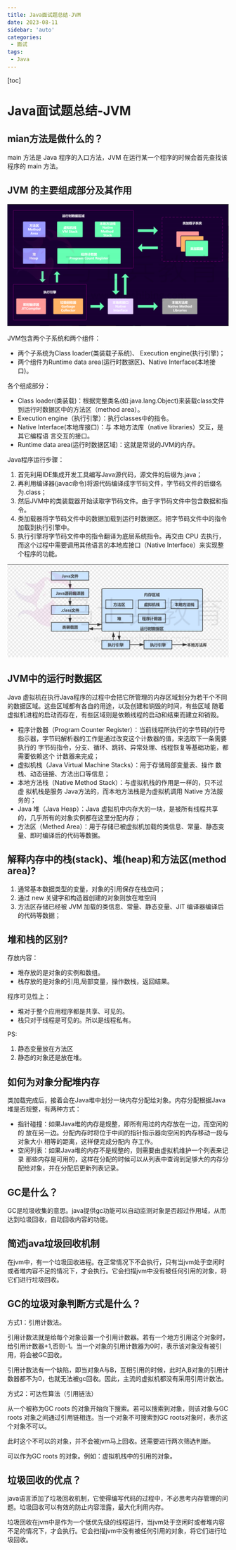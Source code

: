 ```yaml
---
title: Java面试题总结-JVM
date: 2023-08-11
sidebar: 'auto'
categories: 
 - 面试
tags:
 - Java
---
```


[toc]

# Java面试题总结-JVM

## mian方法是做什么的？

main 方法是 Java 程序的入口方法，JVM 在运行某一个程序的时候会首先查找该程序的 main 方法。

## JVM 的主要组成部分及其作用

![20221103095331.png](../blog_img/20221103095331.png)


JVM包含两个子系统和两个组件：
* 两个子系统为Class loader(类装载子系统)、 Execution engine(执行引擎)；
* 两个组件为Runtime data area(运行时数据区)、Native Interface(本地接口)。

各个组成部分：
* Class loader(类装载)：根据完整类名(如:java.lang.Object)来装载class文件到运行时数据区中的方法区（method area）。
* Execution engine（执行引擎）：执行classes中的指令。
* Native Interface(本地库接口)：与 本地方法库（native libraries）交互，是其它编程语 言交互的接口。
* Runtime data area(运行时数据区域)：这就是常说的JVM的内存。

Java程序运行步骤：
1. 首先利用IDE集成开发工具编写Java源代码，源文件的后缀为.java；
2. 再利用编译器(javac命令)将源代码编译成字节码文件，字节码文件的后缀名为.class；
3. 然后JVM中的类装载器开始读取字节码文件。由于字节码文件中包含数据和指令。
4. 类加载器将字节码文件中的数据加载到运行时数据区。把字节码文件中的指令加载到执行引擎中。
5. 执行引擎将字节码文件中的指令翻译为底层系统指令。再交由 CPU 去执行，而这个过程中需要调用其他语言的本地库接口（Native Interface）来实现整个程序的功能。

![20221103101407.png](../blog_img/20221103101407.png)


## JVM中的运行时数据区

Java 虚拟机在执行Java程序的过程中会把它所管理的内存区域划分为若干个不同的数据区域。这些区域都有各自的用途，以及创建和销毁的时间，有些区域 随着虚拟机进程的启动而存在，有些区域则是依赖线程的启动和结束而建立和销毁。

* 程序计数器（Program Counter Register）：当前线程所执行的字节码的行号 指示器，字节码解析器的工作是通过改变这个计数器的值，来选取下一条需要执行的 字节码指令，分支、循环、跳转、异常处理、线程恢复等基础功能，都需要依赖这个 计数器来完成；
* 虚拟机栈（Java Virtual Machine Stacks）：用于存储局部变量表、操作 数栈、动态链接、方法出口等信息；
* 本地方法栈（Native Method Stack）：与虚拟机栈的作用是一样的，只不过虚 拟机栈是服务 Java方法的，而本地方法栈是为虚拟机调用 Native 方法服务的；
* Java 堆（Java Heap）：Java 虚拟机中内存大的一块，是被所有线程共享 的，几乎所有的对象实例都在这里分配内存；
* 方法区（Methed Area）：用于存储已被虚拟机加载的类信息、常量、静态变 量、即时编译后的代码等数据。

## 解释内存中的栈(stack)、堆(heap)和方法区(method area)?

1. 通常基本数据类型的变量，对象的引用保存在栈空间；
2. 通过 new 关键字和构造器创建的对象则放在堆空间
3. 方法区存储已经被 JVM 加载的类信息、常量、静态变量、JIT 编译器编译后的代码等数据；

## 堆和栈的区别?

存放内容：
* 堆存放的是对象的实例和数组。
* 栈存放的是对象的引用,局部变量，操作数栈，返回结果。

程序可见性上：
* 堆对于整个应用程序都是共享、可见的。
* 栈只对于线程是可见的。所以是线程私有。

PS:
1. 静态变量放在方法区
2. 静态的对象还是放在堆。

## 如何为对象分配堆内存

类加载完成后，接着会在Java堆中划分一块内存分配给对象。内存分配根据Java堆是否规整，有两种方式：
* 指针碰撞：如果Java堆的内存是规整，即所有用过的内存放在一边，而空闲的的 放在另一边。分配内存时将位于中间的指针指示器向空闲的内存移动一段与对象大小 相等的距离，这样便完成分配内
存工作。
* 空闲列表：如果Java堆的内存不是规整的，则需要由虚拟机维护一个列表来记录 那些内存是可用的，这样在分配的时候可以从列表中查询到足够大的内存分配给对象，并在分配后更新列表记录。

## GC是什么？

GC是垃圾收集的意思。java提供gc功能可以自动监测对象是否超过作用域，从而达到垃圾回收，自动回收内容的功能。

## 简述java垃圾回收机制

在jvm中，有一个垃圾回收进程。在正常情况下不会执行，只有当jvm处于空闲时或者堆内容不足的情况下，才会执行。它会扫描jvm中没有被任何引用的对象，将它们进行垃圾回收。

## GC的垃圾对象判断方式是什么？

方式1：引用计数法。

引用计数法就是给每个对象设置一个引用计数器。若有一个地方引用这个对象时，给引用计数器+1,否则-1。当一个对象的引用计数器为0时，表示该对象没有被引用，将会被GC回收。

引用计数法有一个缺陷，即当对象A与B，互相引用的时候，此时A,B对象的引用计数器都不为0，也就无法被gc回收。因此，主流的虚拟机都没有采用引用计数法。

方式2：可达性算法（引用链法）

从一个被称为GC roots 的对象开始向下搜索。若可以搜索到对象，则该对象与GC roots 对象之间通过引用链相连。当一个对象不可搜索到GC roots对象时，表示这个对象不可以。

此时这个不可以的对象，并不会被jvm马上回收。还需要进行两次筛选判断。

可以作为GC roots 的对象。例如：虚拟机栈中的引用的对象。


## 垃圾回收的优点？

java语言添加了垃圾回收机制，它使得编写代码的过程中，不必思考内存管理的问题。垃圾回收可以有效的防止内容泄露，最大化利用内存。

垃圾回收在jvm中是作为一个低优先级的线程运行，当jvm处于空闲时或者堆内容不足的情况下，才会执行。它会扫描jvm中没有被任何引用的对象，将它们进行垃圾回收。

